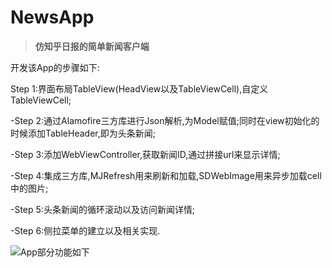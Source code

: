 # NewsApp
> **仿知乎日报的简单新闻客户端**

开发该App的步骤如下:

Step 1:界面布局TableView(HeadView以及TableViewCell),自定义TableViewCell;

-Step 2:通过Alamofire三方库进行Json解析,为Model赋值;同时在view初始化的时候添加TableHeader,即为头条新闻;

-Step 3:添加WebViewController,获取新闻ID,通过拼接url来显示详情;

-Step 4:集成三方库,MJRefresh用来刷新和加载,SDWebImage用来异步加载cell中的图片;

-Step 5:头条新闻的循环滚动以及访问新闻详情;

-Step 6:侧拉菜单的建立以及相关实现.

![App部分功能如下](http://img.blog.csdn.net/20151210104240897)
